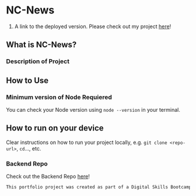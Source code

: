 # NC-News

1.  A link to the deployed version.
    Please check out my project [here](link%20to%20deployed%20site)!

## What is NC-News?

### Description of Project

## How to Use

### Minimum version of Node Requiered

You can check your Node version using `node --version` in your terminal.

## How to run on your device

Clear instructions on how to run your project locally, e.g. `git clone <repo-url>`, `cd`..., etc.

### Backend Repo

Check out the Backend Repo [here](link%20to%20deployed%20site)!

```md
This portfolio project was created as part of a Digital Skills Bootcamp in Software Engineering provided by [Northcoders](https://northcoders.com/)
```
